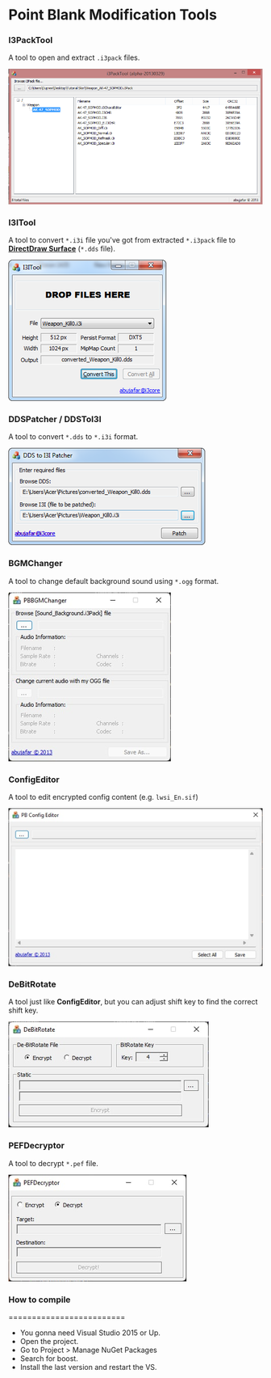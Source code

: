 # Point Blank Modification Tools


### I3PackTool
A tool to open and extract `.i3pack` files.
 
![i3packtool](_img/i3packtool.png)

### I3ITool
A tool to convert `*.i3i` file you've got from extracted `*.i3pack` file to [**DirectDraw Surface**](https://en.wikipedia.org/wiki/DirectDraw_Surface) (`*.dds` file).

![i3itool](_img/i3itool.png)

### DDSPatcher / DDSToI3I
A tool to convert `*.dds` to `*.i3i` format.

![ddspatcher](_img/dds2i3itool.png)

### BGMChanger
A tool to change default background sound using `*.ogg` format.

![ddspatcher](_img/BGMChanger.jpg)

### ConfigEditor
A tool to edit encrypted config content (e.g. `lwsi_En.sif`)

![ddspatcher](_img/ConfigEditor.jpg)

### DeBitRotate
A tool just like **ConfigEditor**, but you can adjust shift key to find the correct shift key.

![ddspatcher](_img/DeBitRotate.jpg)

### PEFDecryptor
A tool to decrypt `*.pef` file.

![ddspatcher](_img/PEFDecryptor.jpg)


### How to compile
=========================

+  You gonna need Visual Studio 2015 or Up.
+  Open the project.
+  Go to Project > Manage NuGet Packages
+  Search for boost.
+  Install the last version and restart the VS.
